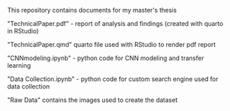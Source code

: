 This repository contains documents for my master's thesis

"TechnicalPaper.pdf" - report of analysis and findings (created with quarto in RStudio)

"TechnicalPaper.qmd" quarto file used with RStudio to render pdf report 

"CNNmodeling.ipynb" - python code for CNN modeling and transfer learning

"Data Collection.ipynb" - python code for custom search engine used for data collection

"Raw Data" contains the images used to create the dataset
